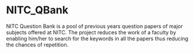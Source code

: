 # NITC_QBank
NITC Question Bank is a pool of previous years question papers of major subjects offered at NITC. The project reduces the work of a faculty by enabling him/her to search for the keywords in all the papers thus reducing the chances of repetition.
